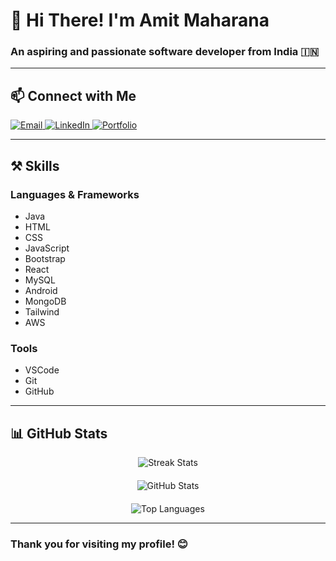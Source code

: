 # 👋 Hi There! I'm Amit Maharana

### An aspiring and passionate software developer from India 🇮🇳

---

## 📫 Connect with Me
<div>
  <a href="mailto:amitmaharana@example.com">
    <img src="https://img.shields.io/badge/Email-333333?style=flat&logo=gmail&logoColor=red" alt="Email" />
  </a>
  <a href="https://linkedin.com/in/amit-maharana" target="_blank">
    <img src="https://img.shields.io/badge/LinkedIn-0077B5?style=flat&logo=linkedin&logoColor=white" alt="LinkedIn" />
  </a>
  <a href="https://amitmaharana-portfolio.com" target="_blank">
    <img src="https://img.shields.io/badge/Portfolio-FF5722?style=flat&logo=todoist&logoColor=white" alt="Portfolio" />
  </a>
</div>

---

## ⚒️ Skills
### Languages & Frameworks
- Java
- HTML
- CSS
- JavaScript
- Bootstrap
- React
- MySQL
- Android
- MongoDB
- Tailwind
- AWS

### Tools
- VSCode
- Git
- GitHub

---

## 📊 GitHub Stats
<div style="display: flex; flex-direction: column; align-items: center; gap: 20px;">
  <img src="https://github-readme-streak-stats-salesp07.vercel.app/?user=amitmaharana-git&count_private=true&theme=react&border_radius=10" alt="Streak Stats" />
  <img src="https://github-readme-stats-salesp07.vercel.app/api?username=amitmaharana-git&count_private=true&show_icons=true&theme=react&rank_icon=github&border_radius=10" alt="GitHub Stats" />
  <img src="https://github-readme-stats-salesp07.vercel.app/api/top-langs/?username=amitmaharana-git&hide=HTML&langs_count=8&layout=compact&theme=react&border_radius=10&size_weight=0.5&count_weight=0.5&exclude_repo=github-readme-stats" alt="Top Languages" />
</div>

---

### Thank you for visiting my profile! 😊
